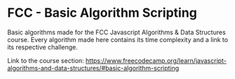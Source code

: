# FCC - Basic Algorithm Scripting
Basic algorithms made for the FCC Javascript Algorithms &amp; Data Structures course.
Every algorithm made here contains its time complexity and a link to its respective challenge.

Link to the course section:
https://www.freecodecamp.org/learn/javascript-algorithms-and-data-structures/#basic-algorithm-scripting
